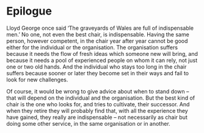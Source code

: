 # Epilogue

Lloyd George once said ‘The graveyards of Wales are full of indispensable men.’ No one, not even the best chair, is indispensable. Having the same person, however competent, in the chair year after year cannot be good either for the individual or the organisation. The organisation suffers because it needs the flow of fresh ideas which someone new will bring, and because it needs a pool of experienced people on whom it can rely, not just one or two old hands. And the individual who stays too long in the chair suffers because sooner or later they become set in their ways and fail to look for new challenges.

Of course, it would be wrong to give advice about when to stand down – that will depend on the individual and the organisation. But the best kind of chair is the one who looks for, and tries to cultivate, their successor. And when they retire they will probably find that, with all the experience they have gained, they really are indispensable – not necessarily as chair but doing some other service, in the same organisation or in another.